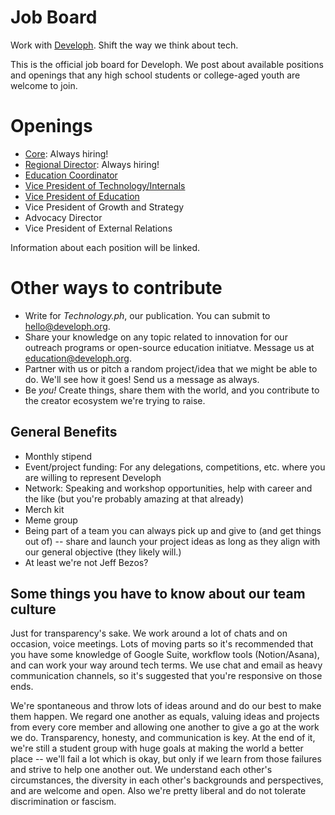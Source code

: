 # Job Board
Work with [Developh](http://developh.org). Shift the way we think about tech.

This is the official job board for Developh. We post about available positions and openings that any high school students or college-aged youth are welcome to join.


# Openings

* [Core](http://github.com/wedeveloph/jobs/blob/master/core.MD): Always hiring!
* [Regional Director](https://github.com/wedeveloph/jobs/blob/master/regionaldirector.MD): Always hiring!
* [Education Coordinator](https://github.com/wedeveloph/jobs/blob/master/educationcoordinator.MD)
* [Vice President of Technology/Internals](https://github.com/wedeveloph/jobs/blob/master/vpoftechnology.md)
* [Vice President of Education](https://github.com/wedeveloph/jobs/blob/master/vpofeducation.md)
* Vice President of Growth and Strategy
* Advocacy Director
* Vice President of External Relations

Information about each position will be linked.

# Other ways to contribute
* Write for *Technology.ph*, our publication. You can submit to hello@developh.org.
* Share your knowledge on any topic related to innovation for our outreach programs or open-source education initiatve. Message us at education@developh.org.
* Partner with us or pitch a random project/idea that we might be able to do. We'll see how it goes! Send us a message as always.
* Be _you!_ Create things, share them with the world, and you contribute to the creator ecosystem we're trying to raise.


## General Benefits
* Monthly stipend
* Event/project funding: For any delegations, competitions, etc. where you are willing to represent Developh
* Network: Speaking and workshop opportunities, help with career and the like (but you're probably amazing at that already)
* Merch kit
* Meme group
* Being part of a team you can always pick up and give to (and get things out of) -- share and launch your project ideas as long as they align with our general objective (they likely will.)
* At least we're not Jeff Bezos?

## Some things you have to know about our team culture
Just for transparency's sake.
We work around a lot of chats and on occasion, voice meetings. Lots of moving parts so it's recommended that you have some knowledge of Google Suite, workflow tools (Notion/Asana), and can work your way around tech terms. We use chat and email as heavy communication channels, so it's suggested that you're responsive on those ends.

We're spontaneous and throw lots of ideas around and do our best to make them happen. We regard one another as equals, valuing ideas and projects from every core member and allowing one another to give a go at the work we do. Transparency, honesty, and communication is key. At the end of it, we're still a student group with huge goals at making the world a better place -- we'll fail a lot which is okay, but only if we learn from those failures and strive to help one another out. We understand each other's circumstances, the diversity in each other's backgrounds and perspectives, and are welcome and open. Also we're pretty liberal and do not tolerate discrimination or fascism.
